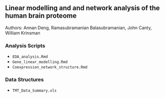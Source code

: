 ## Linear modelling and and network analysis of the human brain proteome
Authors: Annan Deng, Ramasubramanian Balasubramanian, John Canty, William Krinsman

### Analysis Scripts
- `EDA_analysis.Rmd`
- `Gene_linear_modelling.Rmd`
- `Coexpression_network_structure.Rmd`

### Data Structures
- `TMT_Data_Summary.xls`

